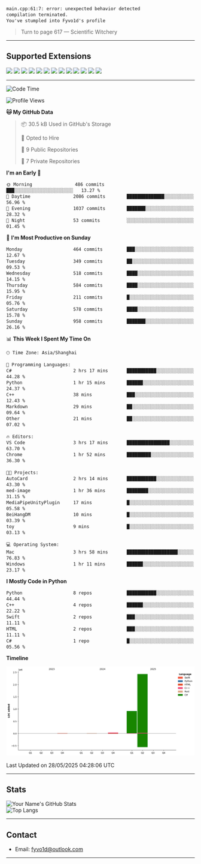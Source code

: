 ```
main.cpp:61:7: error: unexpected behavior detected
compilation terminated.
You've stumpled into Fyvo1d's profile
```

> Turn to page 617 — Scientific Witchery

---

## Supported Extensions

<p align="left">
  <img src="https://cdn.jsdelivr.net/gh/devicons/devicon/icons/cplusplus/cplusplus-original.svg" height="40" />
  <img src="https://cdn.jsdelivr.net/gh/devicons/devicon/icons/csharp/csharp-original.svg" height="40" />
  <img src="https://cdn.jsdelivr.net/gh/devicons/devicon/icons/python/python-original.svg" height="40" />
  <img src="https://cdn.jsdelivr.net/gh/devicons/devicon/icons/swift/swift-original.svg" height="40" />
  <img src="https://cdn.jsdelivr.net/gh/devicons/devicon/icons/git/git-original.svg" height="40" />
  <img src="https://cdn.jsdelivr.net/gh/devicons/devicon/icons/docker/docker-original.svg" height="40" />
  <img src="https://cdn.jsdelivr.net/gh/devicons/devicon/icons/vscode/vscode-original.svg" height="40" />
  <img src="https://www.vulkan.org/user/themes/vulkan/images/logo/vulkan-logo.svg" height="40" />
  <img src="https://cdn.jsdelivr.net/gh/devicons/devicon/icons/opengl/opengl-original.svg" height="40" />
  <img src="https://cdn.jsdelivr.net/gh/devicons/devicon/icons/pytorch/pytorch-original.svg" height="40" />
  <img src="https://cdn.jsdelivr.net/gh/devicons/devicon/icons/unity/unity-original.svg" height="40" />
  <img src="https://cdn.jsdelivr.net/gh/devicons/devicon/icons/unrealengine/unrealengine-original.svg" height="40" />
  <img src="https://cdn.jsdelivr.net/gh/devicons/devicon/icons/cmake/cmake-original.svg" height="40" />
</p>


---

<!--START_SECTION:waka-->
![Code Time](http://img.shields.io/badge/Code%20Time-148%20hrs%2031%20mins-blue)

![Profile Views](http://img.shields.io/badge/Profile%20Views-8-blue)

**🐱 My GitHub Data** 

> 📦 30.5 kB Used in GitHub's Storage 
 > 
> 💼 Opted to Hire
 > 
> 📜 9 Public Repositories 
 > 
> 🔑 7 Private Repositories 
 > 
**I'm an Early 🐤** 

```text
🌞 Morning                486 commits         ███░░░░░░░░░░░░░░░░░░░░░░   13.27 % 
🌆 Daytime                2086 commits        ██████████████░░░░░░░░░░░   56.96 % 
🌃 Evening                1037 commits        ███████░░░░░░░░░░░░░░░░░░   28.32 % 
🌙 Night                  53 commits          ░░░░░░░░░░░░░░░░░░░░░░░░░   01.45 % 
```
📅 **I'm Most Productive on Sunday** 

```text
Monday                   464 commits         ███░░░░░░░░░░░░░░░░░░░░░░   12.67 % 
Tuesday                  349 commits         ██░░░░░░░░░░░░░░░░░░░░░░░   09.53 % 
Wednesday                518 commits         ████░░░░░░░░░░░░░░░░░░░░░   14.15 % 
Thursday                 584 commits         ████░░░░░░░░░░░░░░░░░░░░░   15.95 % 
Friday                   211 commits         █░░░░░░░░░░░░░░░░░░░░░░░░   05.76 % 
Saturday                 578 commits         ████░░░░░░░░░░░░░░░░░░░░░   15.78 % 
Sunday                   958 commits         ███████░░░░░░░░░░░░░░░░░░   26.16 % 
```


📊 **This Week I Spent My Time On** 

```text
🕑︎ Time Zone: Asia/Shanghai

💬 Programming Languages: 
C#                       2 hrs 17 mins       ███████████░░░░░░░░░░░░░░   44.28 % 
Python                   1 hr 15 mins        ██████░░░░░░░░░░░░░░░░░░░   24.37 % 
C++                      38 mins             ███░░░░░░░░░░░░░░░░░░░░░░   12.43 % 
Markdown                 29 mins             ██░░░░░░░░░░░░░░░░░░░░░░░   09.64 % 
Other                    21 mins             ██░░░░░░░░░░░░░░░░░░░░░░░   07.02 % 

🔥 Editors: 
VS Code                  3 hrs 17 mins       ████████████████░░░░░░░░░   63.70 % 
Chrome                   1 hr 52 mins        █████████░░░░░░░░░░░░░░░░   36.30 % 

🐱‍💻 Projects: 
AutoCard                 2 hrs 14 mins       ███████████░░░░░░░░░░░░░░   43.30 % 
med-image                1 hr 36 mins        ████████░░░░░░░░░░░░░░░░░   31.15 % 
MediaPipeUnityPlugin     17 mins             █░░░░░░░░░░░░░░░░░░░░░░░░   05.58 % 
BeiHangDM                10 mins             █░░░░░░░░░░░░░░░░░░░░░░░░   03.39 % 
toy                      9 mins              █░░░░░░░░░░░░░░░░░░░░░░░░   03.13 % 

💻 Operating System: 
Mac                      3 hrs 58 mins       ███████████████████░░░░░░   76.83 % 
Windows                  1 hr 11 mins        ██████░░░░░░░░░░░░░░░░░░░   23.17 % 
```

**I Mostly Code in Python** 

```text
Python                   8 repos             ███████████░░░░░░░░░░░░░░   44.44 % 
C++                      4 repos             ██████░░░░░░░░░░░░░░░░░░░   22.22 % 
Swift                    2 repos             ███░░░░░░░░░░░░░░░░░░░░░░   11.11 % 
HTML                     2 repos             ███░░░░░░░░░░░░░░░░░░░░░░   11.11 % 
C#                       1 repo              █░░░░░░░░░░░░░░░░░░░░░░░░   05.56 % 
```



**Timeline**

![Lines of Code chart](https://raw.githubusercontent.com/FyVoid/FyVoid/main/assets/bar_graph.png)


 Last Updated on 28/05/2025 04:28:06 UTC
<!--END_SECTION:waka-->

---

## Stats

![Your Name's GitHub Stats](https://github-readme-stats.vercel.app/api?username=fyvoid&show_icons=true&theme=tokyonight)  
![Top Langs](https://github-readme-stats.vercel.app/api/top-langs/?username=fyvoid&layout=compact&theme=tokyonight)

---

## Contact

- Email: [fyvo1d@outlook.com](fyvo1d@outlook.com)  

---

